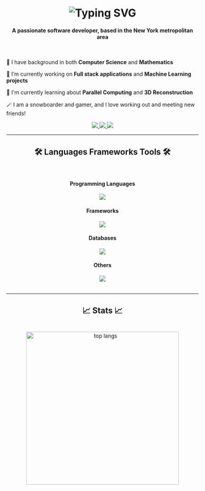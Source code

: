 


<h1 align="center">
  <img src="https://readme-typing-svg.herokuapp.com?font=Fira+Code&weight=600&size=22&duration=4999&pause=1000&color=8CCCCC&background=FFFFFF00&center=true&vCenter=true&random=false&width=500&height=70&lines=%F0%9F%91%8B+Hello%2C+I'm+Matthew+🫡" alt="Typing SVG" />
</h1>

<h4 align="center">A passionate software developer, based in the New York metropolitan area </h4>
<br/>

<div align="left" >
  
  👀 I have background in both **Computer Science** and **Mathematics**
  
  🌱 I’m currently working on **Full stack applications** and **Machine Learning projects**
  
  🤔 I'm currently learning about **Parallel Computing** and **3D Reconstruction**

  🪄 I am a snowboarder and gamer, and I love working out and meeting new friends!
  
</div>

<div align="center" >
  <a href="https://www.linkedin.com/in/matthew-wang-9847331b7/" target="_blank">
    <img src="https://img.shields.io/badge/LinkedIn-0077B5?style=for-the-badge&logo=linkedin&logoColor=white" target="_blank" />
  </a>
  <a href="https://masasukam.github.io/" target="_blank">
    <img src="https://img.shields.io/badge/website-000000?style=for-the-badge&logo=About.me&logoColor=white" target="_blank" />
  </a>
  <a href="github.com/Masasukam" target="_blank">
    <img src="https://img.shields.io/badge/GitHub-100000?style=for-the-badge&logo=github&logoColor=white" target="_blank" />
  </a>
</div>

<hr/>

<h2 align="center"> 🛠️ Languages Frameworks Tools 🛠️ </h2>
<br/>

<div align="center">
  <h4 align="center"> Programming Languages </h4>
  <a href="https://skillicons.dev">
    <img src="https://skillicons.dev/icons?i=python,java,c,javascript,typescript,php,kotlin,html" /><br>
  </a>
  <h4 align="center"> Frameworks </h4>
  <a href="https://skillicons.dev">
    <img src="https://skillicons.dev/icons?i=react,nodejs,pytorch,tensorflow,spring,flask,maven" /><br>
  </a>
  <h4 align="center"> Databases </h4>
  <a href="https://skillicons.dev">
    <img src="https://skillicons.dev/icons?i=mysql,mongodb,dynamodb" /><br>
  </a>
  <h4 align="center"> Others </h4>
  <a href="https://skillicons.dev">
    <img src="https://skillicons.dev/icons?i=docker,git,aws" /><br>
  </a>
</div>

<br/>
<hr/>

<!--<p><img align="left" src="https://github-readme-stats.vercel.app/api/top-langs?username=Masasukam&show_icons=true&locale=en&layout=compact" alt="Masasukam" /></p>

<p>&nbsp;<img align="center" src="https://github-readme-stats.vercel.app/api?username=Masasukam&show_icons=true&locale=en" alt="Masasukam" /></p>-->



<h2 align="center">📈 Stats 📈</h2>
<br>
<div align=center>
<!--   <img width=390 src="https://github-readme-streak-stats-salesp07.vercel.app/?user=salesp07&count_private=true&theme=react&border_radius=10" alt="streak stats"/> -->
<!--   <img width=450 src="https://github-readme-stats.vercel.app/api?username=Masasukam&count_private=true&show_icons=true&rank_icon=github&border_radius=10&bg_color=30,EC407A,AB47BC,4299E1&title_color=fff&text_color=fff" alt="readme stats" /> -->
  <img width=400 src="https://github-readme-stats.vercel.app/api/top-langs/?username=Masasukam&hide=HTML&langs_count=8&layout=compact&border_radius=10&size_weight=0.5&count_weight=0.5&exclude_repo=github-readme-stats&bg_color=30,EC407A,AB47BC,4299E1&title_color=fff&text_color=fff" alt="top langs" />
</div>

<br/><br/>



<!--
**Masasukam/Masasukam** is a ✨ _special_ ✨ repository because its `README.md` (this file) appears on your GitHub profile.

Here are some ideas to get you started:

- 🔭 I’m currently working on ...
- 🌱 I’m currently learning ...
- 👯 I’m looking to collaborate on ...
- 🤔 I’m looking for help with ...
- 💬 Ask me about ...
- 📫 How to reach me: ...
- 😄 Pronouns: ...
- ⚡ Fun fact: ...
-->
